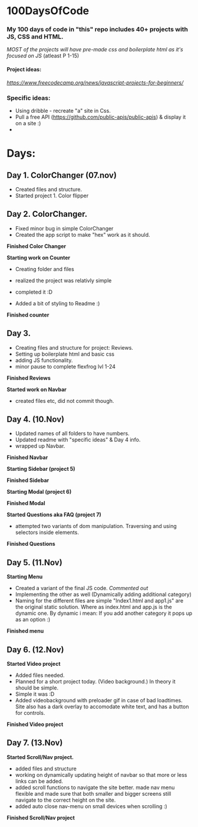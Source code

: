 # 100DaysOfCode

### My 100 days of code in "this" repo includes 40+ projects with JS, CSS and HTML.

 *MOST of the projects will have pre-made css and boilerplate html as it's focused on JS* (atleast P 1-15)

#### Project ideas:
*https://www.freecodecamp.org/news/javascript-projects-for-beginners/*

### Specific ideas:
- Using dribble - recreate "a" site in Css.
- Pull a free API (https://github.com/public-apis/public-apis) & display it on a site :)
- 





# Days: 

## Day 1. ColorChanger (07.nov)
- Created files and structure.
- Started project 1. Color flipper

## Day 2. ColorChanger.
- Fixed minor bug in simple ColorChanger
- Created the app script to make "hex" work as it should.

**Finished Color Changer**

**Starting work on Counter**
- Creating folder and files
- realized the project was relativly simple
- completed it :D

- Added a bit of styling to Readme :)

**Finished counter**

## Day 3.

- Creating files and structure for project: Reviews.
- Setting up boilerplate html and basic css
- adding JS functionality.
- minor pause to complete flexfrog lvl 1-24

**Finished Reviews**

**Started work on Navbar**
- created files etc, did not commit though.

## Day 4. (10.Nov)
- Updated names of all folders to have numbers.
- Updated readme with "specific ideas" & Day 4 info.
- wrapped up Navbar.

**Finished Navbar**

**Starting Sidebar (project 5)**

**Finished Sidebar**

**Starting Modal (project 6)**

**Finished Modal**

**Started Questions aka FAQ (project 7)**
 - attempted two variants of dom manipulation. Traversing and using selectors inside elements.
 
**Finished Questions**

## Day 5. (11.Nov)

**Starting Menu**
- Created a variant of the final JS code. *Commented out*
- Implementing the other as well (Dynamically adding additional category)
- Naming for the different files are simple "Index1.html and app1.js" are the original static solution. Where as index.html and app.js is the dynamic one. By dynamic i mean: If you add another category it pops up as an option :)

**Finished menu**

## Day 6. (12.Nov)
**Started Video project**
- Added files needed. 
- Planned for a short project today. (Video background.) In theory it should be simple.
- Simple it was :D
- Added videobackground with preloader gif in case of bad loadtimes. Site also has a dark overlay to accomodate white text, and has a button for controls.

**Finished Video project**

## Day 7. (13.Nov)
**Started Scroll/Nav project.**

- added files and structure
- working on dynamically updating height of navbar so that more or less links can be added.
- added scroll functions to navigate the site better. made nav menu flexible and made sure that both smaller and bigger screens still navigate to the correct height on the site.
- added auto close nav-menu on small devices when scrolling :)

**Finished Scroll/Nav project**
